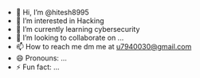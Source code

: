 - 👋 Hi, I’m @hitesh8995
- 👀 I’m interested in Hacking 
- 🌱 I’m currently learning cybersecurity 
- 💞️ I’m looking to collaborate on ...
- 📫 How to reach me dm me at u7940030@gmail.com
- 😄 Pronouns: ...
- ⚡ Fun fact: ...

<!---
hitesh8995/hitesh8995 is a ✨ special ✨ repository because its `README.md` (this file) appears on your GitHub profile.
You can click the Preview link to take a look at your changes.
--->
